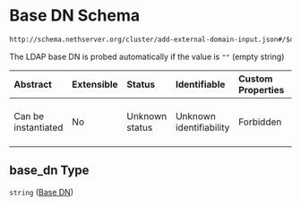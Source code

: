 # Base DN Schema

```txt
http://schema.nethserver.org/cluster/add-external-domain-input.json#/$defs/additional-properties-of-ldap/properties/base_dn
```

The LDAP base DN is probed automatically if the value is `""` (empty string)

| Abstract            | Extensible | Status         | Identifiable            | Custom Properties | Additional Properties | Access Restrictions | Defined In                                                                                        |
| :------------------ | :--------- | :------------- | :---------------------- | :---------------- | :-------------------- | :------------------ | :------------------------------------------------------------------------------------------------ |
| Can be instantiated | No         | Unknown status | Unknown identifiability | Forbidden         | Allowed               | none                | [add-external-domain-input.json\*](cluster/add-external-domain-input.json "open original schema") |

## base\_dn Type

`string` ([Base DN](add-external-domain-input-defs-ldap-domain-properties-properties-base-dn.md))
